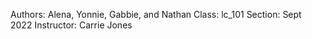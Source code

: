 Authors: Alena, Yonnie, Gabbie, and Nathan
Class: lc_101
Section: Sept 2022
Instructor: Carrie Jones
